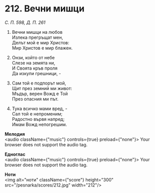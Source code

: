 # 212. Вечни мишци

_С. П. 598, Д. П. 261_

1. Вечни мишци на любов  
Излека прегръщат мен,  
Делът мой е мир Христов:  
Мир Христов е мир блажен.  

2. Онзи, който от небе  
Слезе на земята ни,  
И Своята кръв проля  
Да изкупи грешници, -  

3. Сам той е подпорът мой,  
Щит през земний ми живот:  
Мъдър, верен Вожд е Той  
През опасния ми път.  

4. Тука всичко мами вред, -  
Сал той е непроменим;  
Радостно вървя напред;  
Имам Вожд непогрешим.

**Мелодия**  
<audio className={"music"} controls={true} preload={"none"}>
    <source src="/pesnarka/mp3/212.mp3" type="audio/mpeg"/>
    Your browser does not support the audio tag.
</audio>

**Едноглас**  
<audio className={"music"} controls={true} preload={"none"}>
    <source src="/pesnarka/transp/212.mp3" type="audio/mpeg"/>
    Your browser does not support the audio tag.
</audio>

**Ноти**  
<img alt="ноти" className={"score"} height="300" src="/pesnarka/scores/212.jpg" width="212"/>
